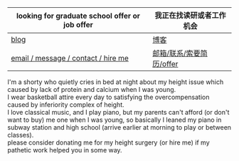 | looking for graduate school offer or job offer | 我正在找读研或者工作机会 |
| - | - |
| [blog](http://zxkmm.ysepan.com) | [博客](http://zxkmm.ysepan.com) |
| [email / message / contact / hire me](mailto:mw90twrch@mozmail.com) | [邮箱/联系/索要简历/offer](mailto:mw90twrch@mozmail.com) |

I'm a shorty who quietly cries in bed at night about my height issue which caused by lack of protein and calcium when I was young.  
I wear basketball attire every day to satisfying the overcompensation caused by inferiority complex of height.   
I love classical music, and I play piano, but my parents can't afford (or don't want to buy) me one when I was young, so basically I leaned my piano in subway station and high school (arrive earlier at morning to play or between classes).  
please consider donating me for my height surgery (or hire me) if my pathetic work helped you in some way.  
